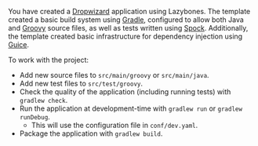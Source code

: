 You have created a [Dropwizard][] application using Lazybones. The template created a basic build system using [Gradle][], configured to
allow both Java and [Groovy][] source files, as well as tests written using [Spock][]. Additionally, the template created basic
infrastructure for dependency injection using [Guice][].

To work with the project:

*   Add new source files to `src/main/groovy` or `src/main/java`.
*   Add new test files to `src/test/groovy`.
*   Check the quality of the application (including running tests) with `gradlew check`.
*   Run the application at development-time with `gradlew run` or `gradlew runDebug`.
    *   This will use the configuration file in `conf/dev.yaml`.
*   Package the application with `gradlew build`.

[Dropwizard]: http://www.dropwizard.io/
[Gradle]: http://www.gradle.org/
[Groovy]: http://groovy.codehaus.org/
[Spock]: https://code.google.com/p/spock/
[Guice]: https://code.google.com/p/google-guice/
